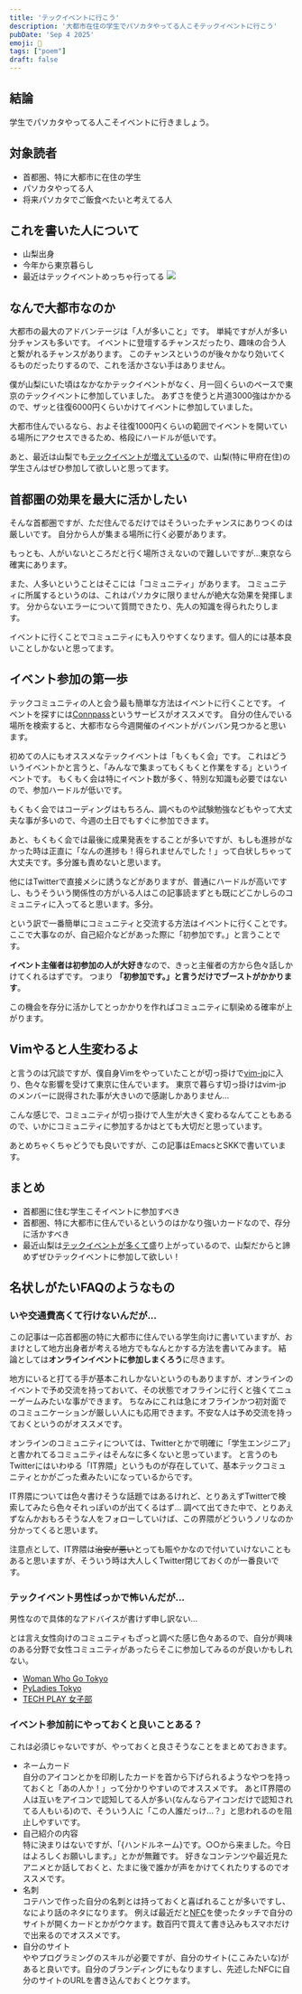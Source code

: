 ```yaml
---
title: 'テックイベントに行こう'
description: '大都市在住の学生でパソカタやってる人こそテックイベントに行こう'
pubDate: 'Sep 4 2025'
emoji: 🦊
tags: ["poem"]
draft: false
---
```


## 結論

学生でパソカタやってる人こそイベントに行きましょう。

## 対象読者

- 首都圏、特に大都市に在住の学生
- パソカタやってる人
- 将来パソカタでご飯食べたいと考えてる人

## これを書いた人について

- 山梨出身
- 今年から東京暮らし
- 最近はテックイベントめっちゃ行ってる ![](/img/2025-09-04-193211.png)

## なんで大都市なのか

大都市の最大のアドバンテージは「人が多いこと」です。
単純ですが人が多い分チャンスも多いです。
イベントに登壇するチャンスだったり、趣味の合う人と繋がれるチャンスがあります。
このチャンスというのが後々かなり効いてくるものだったりするので、これを活かさない手はありません。

僕が山梨にいた頃はなかなかテックイベントがなく、月一回くらいのペースで東京のテックイベントに参加していました。
あずさを使うと片道3000強はかかるので、ザッと往復6000円くらいかけてイベントに参加していました。

大都市住んでいるなら、およそ往復1000円くらいの範囲でイベントを開いている場所にアクセスできるため、格段にハードルが低いです。

あと、最近は山梨でも[テックイベントが増えている](https://hub.yamanashi.dev/)ので、山梨(特に甲府在住)の学生さんはぜひ参加して欲しいと思ってます。

## 首都圏の効果を最大に活かしたい

そんな首都圏ですが、ただ住んでるだけではそういったチャンスにありつくのは厳しいです。
自分から人が集まる場所に行く必要があります。

もっとも、人がいないところだと行く場所さえないので難しいですが...東京なら確実にあります。

また、人多いということはそこには「コミュニティ」があります。
コミュニティに所属するというのは、これはパソカタに限りませんが絶大な効果を発揮します。
分からないエラーについて質問できたり、先人の知識を得られたりします。

イベントに行くことでコミュニティにも入りやすくなります。個人的には基本良いことしかないと思ってます。

## イベント参加の第一歩

テックコミュニティの人と会う最も簡単な方法はイベントに行くことです。
イベントを探すには[Connpass](https://connpass.com)というサービスがオススメです。
自分の住んでいる場所を検索すると、大都市なら今週開催のイベントがバンバン見つかると思います。

初めての人にもオススメなテックイベントは「もくもく会」です。
これはどういうイベントかと言うと、「みんなで集まってもくもくと作業をする」というイベントです。
もくもく会は特にイベント数が多く、特別な知識も必要ではないので、参加ハードルが低いです。

もくもく会ではコーディングはもちろん、調べものや試験勉強などもやって大丈夫な事が多いので、今週の土日でもすぐに参加できます。

あと、もくもく会では最後に成果発表をすることが多いですが、もしも進捗がなかった時は正直に「なんの進捗も！得られませんでした！」って白状しちゃって大丈夫です。多分誰も責めないと思います。

他にはTwitterで直接メシに誘うなどがありますが、普通にハードルが高いですし、もうそういう関係性の方がいる人はこの記事読まずとも既にどこかしらのコミュニティに入ってると思います。多分。

という訳で一番簡単にコミュニティと交流する方法はイベントに行くことです。
ここで大事なのが、自己紹介などがあった際に「初参加です。」と言うことです。

**イベント主催者は初参加の人が大好き**なので、きっと主催者の方から色々話しかけてくれるはずです。
つまり **「初参加です。」と言うだけでブーストがかかります**。

この機会を存分に活かしてとっかかりを作ればコミュニティに馴染める確率が上がります。

## Vimやると人生変わるよ

と言うのは冗談ですが、僕自身Vimをやっていたことが切っ掛けで[vim-jp](https://vim-jp.org/)に入り、色々な影響を受けて東京に住んでいます。
東京で暮らす切っ掛けはvim-jpのメンバーに説得された事が大きいので感謝しかありません...

こんな感じで、コミュニティが切っ掛けで人生が大きく変わるなんてこともあるので、いかにコミュニティに参加するかはとても大切だと思っています。

あとめちゃくちゃどうでも良いですが、この記事はEmacsとSKKで書いています。

## まとめ

- 首都圏に住む学生こそイベントに参加すべき
- 首都圏、特に大都市に住んでいるというのはかなり強いカードなので、存分に活かすべき
- 最近山梨は[テックイベントが多くて](https://hub.yamanashi.dev/)盛り上がっているので、山梨だからと諦めずぜひテックイベントに参加して欲しい！

## 名状しがたいFAQのようなもの

### いや交通費高くて行けないんだが...

この記事は一応首都圏の特に大都市に住んでいる学生向けに書いていますが、おまけとして地方出身者が考える地方でもなんとかする方法を書いてみます。
結論としては**オンラインイベントに参加しまくろう**に尽きます。

地方にいると打てる手が基本これしかないというのもありますが、オンラインのイベントで予め交流を持っておいて、その状態でオフラインに行くと強くてニューゲームみたいな事ができます。
ちなみにこれは急にオフラインかつ初対面でのコミュニケーションが厳しい人にも応用できます。不安な人は予め交流を持っておくというのがオススメです。

オンラインのコミュニティについては、Twitterとかで明確に「学生エンジニア」と書かれてるコミュニティはそんなに多くないと思っています。
と言うのもTwitterにはいわゆる「IT界隈」というものが存在していて、基本テックコミュニティとかがごった煮みたいになっているからです。

IT界隈については色々書けそうな話題ではあるけれど、とりあえずTwitterで検索してみたら色々それっぽいのが出てくるはず...
調べて出てきた中で、とりあえずなんかおもろそうな人をフォローしていけば、この界隈がどういうノリなのか分かってくると思います。

注意点として、IT界隈は~~治安が悪い~~とっても賑やかなので付いていけないこともあると思いますが、そういう時は大人しくTwitter閉じておくのが一番良いです。

### テックイベント男性ばっかで怖いんだが...

男性なので具体的なアドバイスが書けず申し訳ない...

とは言え女性向けのコミュニティもざっと調べた感じ色々あるので、自分が興味のある分野で女性コミュニティがあったらそこに参加してみるのが良いかもしれない。

- [Woman Who Go Tokyo](https://womenwhogo-tokyo.connpass.com/)
- [PyLadies Tokyo](https://pyladies-tokyo.connpass.com/)
- [TECH PLAY 女子部](https://techplay.jp/community/tp_girls/)

### イベント参加前にやっておくと良いことある？

これは必須じゃないですが、やっておくと良さそうなことをまとめておきます。

- ネームカード\
  自分のアイコンとかを印刷したカードを首から下げられるようなやつを持っておくと「あの人か！」って分かりやすいのでオススメです。
  あとIT界隈の人は互いをアイコンで認知してる人が多い(なんならアイコンだけで認知されてる人もいる)ので、そういう人に「この人誰だっけ...？」と思われるのを阻止しやすいです。
- 自己紹介の内容\
  特に決まりはないですが、「{ハンドルネーム}です。○○から来ました。今日はよろしくお願いします。」とかが無難です。
  好きなコンテンツや最近見たアニメとか話しておくと、たまに後で誰かが声をかけてくれたりするのでオススメです。
- 名刺\
  コテハンで作った自分の名刺とは持っておくと喜ばれることが多いですし、なにより話のネタになります。
  例えば最近だと[NFC]()を使ったタッチで自分のサイトが開くカードとかがウケます。数百円で買えて書き込みもスマホだけで出来るのでオススメです。
- 自分のサイト\
  ややプログラミングのスキルが必要ですが、自分のサイト(ここみたいな)があると良いです。自分のブランディングにもなりますし、先述したNFCに自分のサイトのURLを書き込んでおくとウケます。
